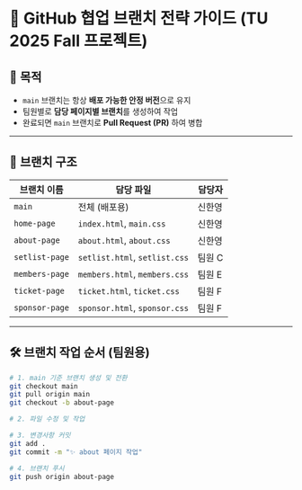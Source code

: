# 📘 GitHub 협업 브랜치 전략 가이드 (TU 2025 Fall 프로젝트)

## 🏁 목적

- `main` 브랜치는 항상 **배포 가능한 안정 버전**으로 유지
- 팀원별로 **담당 페이지별 브랜치**를 생성하여 작업
- 완료되면 `main` 브랜치로 **Pull Request (PR)** 하여 병합

---

## 📁 브랜치 구조

| 브랜치 이름     | 담당 파일                      | 담당자        |
|----------------|---------------------------------|----------------|
| `main`         | 전체 (배포용)                   | 신한영         |
| `home-page`    | `index.html`, `main.css`        | 신한영         |
| `about-page`   | `about.html`, `about.css`       | 신한영         |
| `setlist-page` | `setlist.html`, `setlist.css`   | 팀원 C         |
| `members-page` | `members.html`, `members.css`   | 팀원 E         |
| `ticket-page`  | `ticket.html`, `ticket.css`     | 팀원 F         |
| `sponsor-page` | `sponsor.html`, `sponsor.css`   | 팀원 F         |

---

## 🛠️ 브랜치 작업 순서 (팀원용)

```bash
# 1. main 기준 브랜치 생성 및 전환
git checkout main
git pull origin main
git checkout -b about-page

# 2. 파일 수정 및 작업

# 3. 변경사항 커밋
git add .
git commit -m "✨ about 페이지 작업"

# 4. 브랜치 푸시
git push origin about-page
